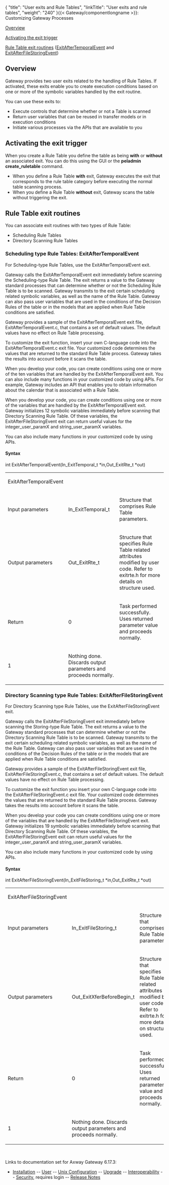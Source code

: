 {
    "title": "User exits and Rule Tables",
    "linkTitle": "User exits and rule tables",
    "weight": "240"
}{{< Gateway/componentlongname  >}}: Customizing Gateway Processes

[Overview](#Overview)

[Activating the exit trigger](#Activating)

[Rule Table exit routines](#Rule_Table_exit_routines) ([ExitAfterTemporalEvent](#ExitAfterTemporalEvent) and [ExitAfterFileStoringEvent](#ExitAfterFileStoringEvent))

<span id="Overview"></span>

## Overview

Gateway provides two user exits related to the handling of Rule Tables. If activated, these exits enable you to create execution conditions based on one or more of the symbolic variables handled by the exit routine.

You can use these exits to:

-   Execute controls that determine whether or not a Table is scanned
-   Return user variables that can be reused in transfer models or in execution conditions
-   Initiate various processes via the APIs that are available to you

<span id="Activating"></span>

## Activating the exit trigger

When you create a Rule Table you define the table as being **with** or <span style="font-weight: bold;">without</span> an associated exit. You can do this using the GUI or the <span class="code" style="font-weight: bold;">peladmin create\_ruletable</span> command.

-   When you define a Rule Table <span style="font-weight: bold;">with</span> exit, Gateway executes the exit that corresponds to the rule table category before executing the normal table scanning process.
-   When you define a Rule Table <span style="font-weight: bold;">without</span> exit, Gateway scans the table without triggering the exit.

<span id="Rule_Table_exit_routines"></span>

## Rule Table exit routines

You can associate exit routines with two types of Rule Table:

-   Scheduling Rule Tables
-   Directory Scanning Rule Tables

<span id="ExitAfterTemporalEvent"></span>

### Scheduling type Rule Tables: ExitAfterTemporalEvent

For Scheduling-type Rule Tables, use the ExitAfterTemporalEvent exit.

Gateway calls the ExitAfterTemporalEvent exit immediately before scanning the Scheduling-type Rule Table. The exit returns a value to the Gateway standard processes that can determine whether or not the Scheduling Rule Table is to be scanned. Gateway transmits to the exit certain scheduling related symbolic variables, as well as the name of the Rule Table. Gateway can also pass user variables that are used in the conditions of the Decision Rules of the table or in the models that are applied when Rule Table conditions are satisfied.

Gateway provides a sample of the ExitAfterTemporalEvent exit file, <span class="code">ExitAfterTemporalEvent.c</span>, that contains a set of default values. The default values have no effect on Rule Table processing.

To customize the exit function, insert your own C-language code into the <span class="code">ExitAfterTemporalEvent.c</span> exit file. Your customized code determines the values that are returned to the standard Rule Table process. Gateway takes the results into account before it scans the table.

When you develop your code, you can create conditions using one or more of the ten variables that are handled by the ExitAfterTemporalEvent exit. You can also include many functions in your customized code by using APIs. For example, Gateway includes an API that enables you to obtain information about the calendar that is associated with a Rule Table.

When you develop your code, you can create conditions using one or more of the variables that are handled by the ExitAfterTemporalEvent exit. Gateway initializes 12 symbolic variables immediately before scanning that Directory Scanning Rule Table. Of these variables, the ExitAfterFileStoringEvent exit can return useful values for the <span class="code">integer\_user\_paramX</span> and <span class="code">string\_user\_paramX</span> variables.

You can also include many functions in your customized code by using APIs.

#### Syntax

int ExitAfterTemporalEvent(In\_ExitTemporal\_t \*in,Out\_ExitRte\_t \*out)

<table>
         
         
         
         
   
   <tbody>
      <tr>
         <td><p>ExitAfterTemporalEvent</p>         </td>
      </tr>
      <tr>
         <td><p>Input parameters</p>         </td>
         <td><p>In_ExitTemporal_t</p>         </td>
         <td><p>Structure that comprises Rule Table parameters.</p>         </td>
      </tr>
      <tr>
         <td><p>Output parameters</p>         </td>
         <td><p>Out_ExitRte_t</p>         </td>
         <td><p>Structure that specifies Rule Table related attributes modified by user code. Refer to <span class="code">exitrte.h</span> for more details on structure used.</p>         </td>
      </tr>
      <tr>
         <td><p>Return</p>         </td>
         <td><p>0</p>         </td>
         <td><p>Task performed successfully. Uses returned parameter value and proceeds normally.</p>         </td>
      </tr>
      <tr>
         <td><p>1</p>         </td>
         <td><p>Nothing done. Discards output parameters and proceeds normally.</p>         </td>
      </tr>
   </tbody>
</table>

<span id="ExitAfterFileStoringEvent"></span>

### Directory Scanning type Rule Tables: ExitAfterFileStoringEvent

For Directory Scanning type Rule Tables, use the ExitAfterFileStoringEvent exit.

Gateway calls the ExitAfterFileStoringEvent exit immediately before scanning the Storing-type Rule Table. The exit returns a value to the Gateway standard processes that can determine whether or not the Directory Scanning Rule Table is to be scanned. Gateway transmits to the exit certain scheduling related symbolic variables, as well as the name of the Rule Table. Gateway can also pass user variables that are used in the conditions of the Decision Rules of the table or in the models that are applied when Rule Table conditions are satisfied.

Gateway provides a sample of the ExitAfterFileStoringEvent exit file, <span class="code">ExitAfterFileStoringEvent.c</span>, that contains a set of default values. The default values have no effect on Rule Table processing.

To customize the exit function you insert your own C-language code into the <span class="code">ExitAfterFileStoringEvent.c</span> exit file. Your customized code determines the values that are returned to the standard Rule Table process. Gateway takes the results into account before it scans the table.

When you develop your code you can create conditions using one or more of the variables that are handled by the ExitAfterFileStoringEvent exit. Gateway initializes 19 symbolic variables immediately before scanning that Directory Scanning Rule Table. Of these variables, the ExitAfterFileStoringEvent exit can return useful values for the <span class="code">integer\_user\_paramX</span> and <span class="code">string\_user\_paramX</span> variables.

You can also include many functions in your customized code by using APIs.

#### Syntax

int ExitAfterFileStoringEvent(In\_ExitFileStoring\_t \*in,Out\_ExitRte\_t \*out)

<table>
         
         
         
         
   
   <tbody>
      <tr>
         <td><p>ExitAfterFileStoringEvent</p>         </td>
      </tr>
      <tr>
         <td><p>Input parameters</p>         </td>
         <td><p>In_ExitFileStoring_t</p>         </td>
         <td><p>Structure that comprises Rule Table parameters.</p>         </td>
      </tr>
      <tr>
         <td><p>Output parameters</p>         </td>
         <td><p>Out_ExitXferBeforeBegin_t</p>         </td>
         <td><p>Structure that specifies Rule Table related attributes modified by user code. Refer to <span class="code">exitrte.h</span> for more details on structure used.</p>         </td>
      </tr>
      <tr>
         <td><p>Return</p>         </td>
         <td><p>0</p>         </td>
         <td><p>Task performed successfully. Uses returned parameter value and proceeds normally.</p>         </td>
      </tr>
      <tr>
         <td><p>1</p>         </td>
         <td><p>Nothing done. Discards output parameters and proceeds normally.</p>         </td>
      </tr>
   </tbody>
</table>

 

Links to documentation set for Axway Gateway <span class="mc-variable axway_variables.Release_Number variable">6.17.3</span>:

-   [Installation](/bundle/Gateway_6173_InstallationGuide_allOS_en_HTML5/page/Content/start_page.htm) -- [User](/bundle/Gateway_6173_UsersGuide_allOS_en_HTML5/page/Content/start_page.htm) -- [Unix Configuration](/bundle/Gateway_6173_ConfigurationGuide_UNIX_en_HTML5/page/Content/start_page.htm) -- [Upgrade](/bundle/Gateway_6173_UpgradeGuide_allOS_en_HTML5/page/Content/start_page.htm) -- [Interoperability](/bundle/Gateway_6173_InteroperabilityGuide_allOS_en_HTML5/page/Content/start_page.htm) -- [Security](/bundle/Gateway_6173_SecurityGuide_allOS_en_HTML5/page/Content/start_page.htm), requires login -- [Release Notes](/bundle/Gateway_6173_ReleaseNotes_allOS_en_HTML5/page/Content/Gateway_ReleaseNotes_allOS_en.htm)
